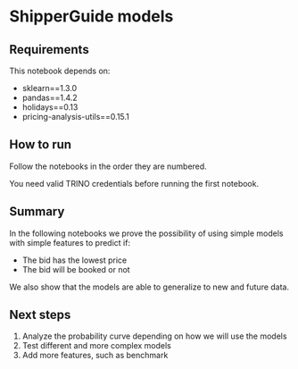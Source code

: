 # ShipperGuide models

## Requirements

This notebook depends on:

- sklearn==1.3.0
- pandas==1.4.2
- holidays==0.13
- pricing-analysis-utils==0.15.1


## How to run

Follow the notebooks in the order they are numbered.

You need valid TRINO credentials before running the first notebook.

## Summary

In the following notebooks we prove the possibility of using simple models
with simple features to predict if:

- The bid has the lowest price
- The bid will be booked or not

We also show that the models are able to generalize to new and future data.

## Next steps

1. Analyze the probability curve depending on how we will use the models
2. Test different and more complex models
3. Add more features, such as benchmark
